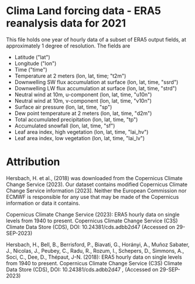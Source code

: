 # Clima Land forcing data  - ERA5 reanalysis data for 2021
This file holds one year of hourly data of a subset of ERA5 output fields, at
approximately 1 degree of resolution. The fields are
- Latitude ("lat")
- Longitude ("lon")
- Time ("time")
- Temperature at 2 meters (lon, lat, time; "t2m")
- Downwelling SW flux accumulation at surface (lon, lat, time, "ssrd")
- Downwelling LW flux accumulation at surface (lon, lat, time, "strd")
- Neutral wind at 10m, u-component (lon, lat, time, "u10n")
- Neutral wind at 10m, v-component (lon, lat, time, "v10n")
- Surface air pressure (lon, lat, time, "sp")
- Dew point temperature at 2 meters (lon, lat, time, "d2m")
- Total accumulated precipitation (lon, lat, time, "tp")
- Accumulated snowfall (lon, lat, time, "sf")
- Leaf area index, high vegetation (lon, lat, time, "lai_hv")
- Leaf area index, low vegetation (lon, lat, time, "lai_lv")

# Attribution
Hersbach, H. et al., (2018) was downloaded from the Copernicus Climate Change Service (2023). Our dataset contains modified Copernicus Climate Change Service information [2023]. Neither the European Commission nor ECMWF is responsible for any use that may be made of the Copernicus information or data it contains.

Copernicus Climate Change Service (2023): ERA5 hourly data on single levels from 1940 to present. Copernicus Climate Change Service (C3S) Climate Data Store (CDS), DOI: 10.24381/cds.adbb2d47 (Accessed on 29-SEP-2023)

Hersbach, H., Bell, B., Berrisford, P., Biavati, G., Horányi, A., Muñoz Sabater, J., Nicolas, J., Peubey, C., Radu, R., Rozum, I., Schepers, D., Simmons, A., Soci, C., Dee, D., Thépaut, J-N. (2018): ERA5 hourly data on single levels from 1940 to present. Copernicus Climate Change Service (C3S) Climate Data Store (CDS), DOI: 10.24381/cds.adbb2d47 , (Accessed on 29-SEP-2023)
